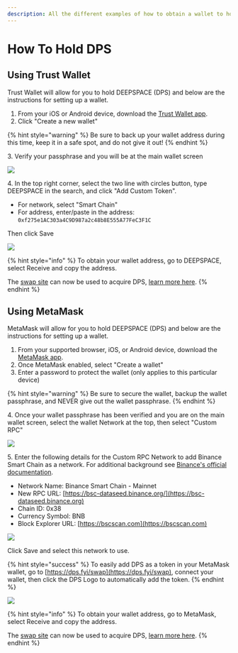 ```yaml
---
description: All the different examples of how to obtain a wallet to hold DEEPSPACE - $DPS
---
```


# How To Hold DPS

## Using Trust Wallet

Trust Wallet will allow for you to hold DEEPSPACE (DPS) and below are the instructions for setting up a wallet.

1. From your iOS or Android device, download the [Trust Wallet app](https://trustwallet.com/download-page).
2. Click "Create a new wallet"

{% hint style="warning" %}
Be sure to back up your wallet address during this time, keep it in a safe spot, and do not give it out!
{% endhint %}

3\. Verify your passphrase and you will be at the main wallet screen

![](../.gitbook/assets/IMG\_10682.png)

4\. In the top right corner, select the two line with circles button, type DEEPSPACE in the search, and click "Add Custom Token".

* For network, select "Smart Chain"
* For address, enter/paste in the address: `0xf275e1AC303a4C9D987a2c48b8E555A77FeC3F1C`

Then click Save

![](../.gitbook/assets/IMG\_1069.PNG)

{% hint style="info" %}
To obtain your wallet address, go to DEEPSPACE, select Receive and copy the address.

The [swap site](https://dps.fyi/swap) can now be used to acquire DPS, [learn more here](how-to-buy-dps.md).
{% endhint %}



## Using MetaMask

MetaMask will allow for you to hold DEEPSPACE (DPS) and below are the instructions for setting up a wallet.

1. From your supported browser, iOS, or Android device, download the [MetaMask app](https://metamask.io/download).
2. Once MetaMask enabled, select "Create a wallet"
3. Enter a password to protect the wallet (only applies to this particular device)

{% hint style="warning" %}
Be sure to secure the wallet, backup the wallet passphrase, and NEVER give out the wallet passphrase.
{% endhint %}

4\. Once your wallet passphrase has been verified and you are on the main wallet screen, select the wallet Network at the top, then select "Custom RPC"

![](broken-reference)

5\. Enter the following details for the Custom RPC Network to add Binance Smart Chain as a network. For additional background see [Binance's official documentation](https://docs.binance.org/smart-chain/wallet/metamask.html).

* Network Name: Binance Smart Chain - Mainnet
* New RPC URL: [https://bsc-dataseed.binance.org/](https://bsc-dataseed.binance.org)
* Chain ID: 0x38
* Currency Symbol: BNB
* Block Explorer URL: [https://bscscan.com](https://bscscan.com)

![](broken-reference)

Click Save and select this network to use.

{% hint style="success" %}
To easily add DPS as a token in your MetaMask wallet, go to [https://dps.fyi/swap](https://dps.fyi/swap), connect your wallet, then click the DPS Logo to automatically add the token.
{% endhint %}

![](broken-reference)

{% hint style="info" %}
To obtain your wallet address, go to MetaMask, select Receive and copy the address.

The [swap site](https://dps.fyi/swap) can now be used to acquire DPS, [learn more here](how-to-buy-dps.md).
{% endhint %}
